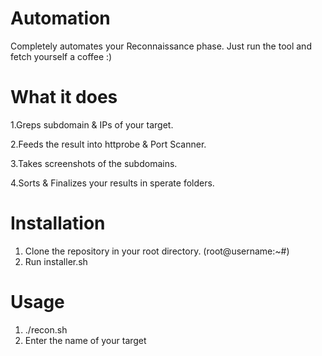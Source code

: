 # Automation
Completely automates your Reconnaissance phase.
Just run the tool and fetch yourself a coffee :)

# What it does
1.Greps subdomain & IPs of your target.

2.Feeds the result into httprobe & Port Scanner.

3.Takes screenshots of the subdomains.

4.Sorts & Finalizes your results in sperate folders.

# Installation
1. Clone the repository in your root directory. (root@username:~#)
2. Run installer.sh

# Usage
1. ./recon.sh
2. Enter the name of your target
